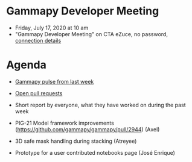 # Gammapy Developer Meeting

* Friday, July 17, 2020 at 10 am
* "Gammapy Developer Meeting" on CTA eZuce, no password, [connection details](ezuce.txt)

# Agenda

* [Gammapy pulse from last week](https://github.com/gammapy/gammapy/pulse)
* [Open pull requests](https://github.com/gammapy/gammapy/pulls)
* Short report by everyone, what they have worked on during the past week

* PIG-21 Model framework improvements (https://github.com/gammapy/gammapy/pull/2944) (Axel)
* 3D safe mask handling during stacking (Atreyee)
* Prototype for a user contributed notebooks page (José Enrique) 

